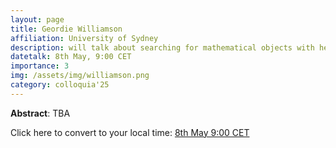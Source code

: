 ```yaml
---
layout: page
title: Geordie Williamson
affiliation: University of Sydney
description: will talk about searching for mathematical objects with help from neural networks
datetalk: 8th May, 9:00 CET
importance: 3
img: /assets/img/williamson.png
category: colloquia'25
---
```


<p>

<b>Abstract</b>: TBA 
</p> 


Click here to convert to your local time: <a href='https://www.timeanddate.com/worldclock/fixedtime.html?msg=B%3DM2L+-+Geordie+Williamson&iso=20250508T09&p1=31&ah=1&am=30' target='time'>8th May 9:00 CET </a>


<!-- <iframe width="560" height="315" src="https://www.youtube.com/embed/6hiouvLnnzA" title="YouTube video player" frameborder="0" allow="accelerometer; autoplay; clipboard-write; encrypted-media; gyroscope; picture-in-picture; web-share" allowfullscreen></iframe>-->

<!-- Click here to <a href="https://mat.uab.cat/~rubio/bM2L/Lafforgue-bM2L.pdf" target="slideslafforgue">download the slides</a>.-->